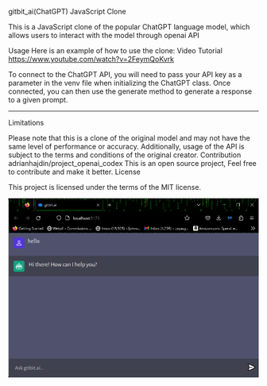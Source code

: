 gitbit_ai(ChatGPT) JavaScript Clone

This is a JavaScript clone of the popular ChatGPT language model, which allows users to interact with the model through openai API

Usage
Here is an example of how to use the clone:
Video Tutorial
https://www.youtube.com/watch?v=2FeymQoKvrk

To connect to the ChatGPT API, you will need to pass your API key as a parameter in the venv file when initializing the ChatGPT class. Once connected, you can then use the generate method to generate a response to a given prompt.

---------------------------------------------------------------------------------------------------------------------------------------------------------

Limitations

Please note that this is a clone of the original model and may not have the same level of performance or accuracy. Additionally, usage of the API is subject to the terms and conditions of the original creator.
Contribution
adrianhajdin/project_openai_codex 
This is an open source project, Feel free to contribute and make it better.
License

This project is licensed under the terms of the MIT license.

![Screenshot](gitbit.png)
